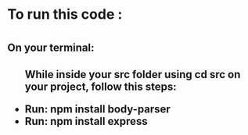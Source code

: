 <h1> To run this code : <h1>
  
  
<h2> On your terminal: <h2>
  <ul>
    <p> While inside your src folder using cd src on your project, follow this steps:<p>
    <li> Run: npm install body-parser </li>
    <li> Run: npm install express </li>
